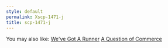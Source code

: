 ```yaml
---
style: default
permalink: Xscp-1471-j
title: scp-1471-j
---
```

You may also like:
[We've Got A Runner](http://scp-wiki.net/we-ve-got-a-runner)
[A Question of Commerce](http://scp-wiki.net/a-question-of-commerce)